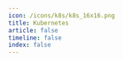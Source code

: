 ```yaml
---
icon: /icons/k8s/k8s_16x16.png
title: Kubernetes
article: false
timeline: false
index: false
---
```


<AutoCatalog />
